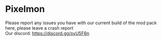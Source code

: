 # Pixelmon
Please report any issues you  have with our current build of the mod pack here, please leave a crash report  
Our discord: https://discord.gg/syU5F6n
